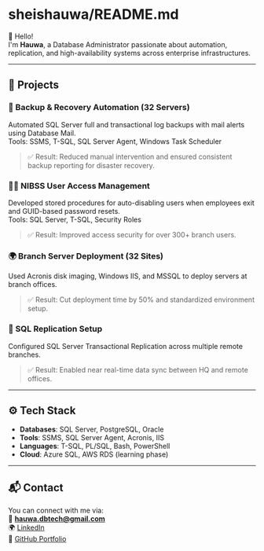 # sheishauwa/README.md

👋 Hello!  
I'm **Hauwa**, a Database Administrator passionate about automation, replication, and high-availability systems across enterprise infrastructures.

---

## 📌 Projects

### 🔐 Backup & Recovery Automation (32 Servers)
Automated SQL Server full and transactional log backups with mail alerts using Database Mail.  
Tools: SSMS, T-SQL, SQL Server Agent, Windows Task Scheduler  
> ✅ Result: Reduced manual intervention and ensured consistent backup reporting for disaster recovery.

### 🧑‍💻 NIBSS User Access Management
Developed stored procedures for auto-disabling users when employees exit and GUID-based password resets.  
Tools: SQL Server, T-SQL, Security Roles  
> ✅ Result: Improved access security for over 300+ branch users.

### 🌍 Branch Server Deployment (32 Sites)
Used Acronis disk imaging, Windows IIS, and MSSQL to deploy servers at branch offices.  
> ✅ Result: Cut deployment time by 50% and standardized environment setup.

### 🔁 SQL Replication Setup
Configured SQL Server Transactional Replication across multiple remote branches.  
> ✅ Result: Enabled near real-time data sync between HQ and remote offices.

---

## ⚙️ Tech Stack

- **Databases**: SQL Server, PostgreSQL, Oracle
- **Tools**: SSMS, SQL Server Agent, Acronis, IIS
- **Languages**: T-SQL, PL/SQL, Bash, PowerShell
- **Cloud**: Azure SQL, AWS RDS (learning phase)

---

## 📬 Contact

You can connect with me via:  
📧 **hauwa.dbtech@gmail.com**  
🌍 [LinkedIn](https://www.linkedin.com/in/hauwa-kulu-njidda/)  
📌 [GitHub Portfolio](https://github.com/HauwaDBA/iris-dba-portfolio)

